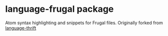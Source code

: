 # language-frugal package

Atom syntax highlighting and snippets for Frugal files. Originally forked from [language-thrift][language-thrift]

[language-thrift]: https://github.com/davidcelis/language-thrift
